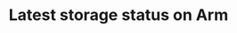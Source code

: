 ---
categories:
- bkk19
description: Introduce the latest status of storage related open source projects on
  aarch64 platform. <br /> Supports Ceph enabling SPDK on aarch64 with 4KB and 64KB
  kernel page size, patches are accepted on Ceph, SPDK and DPDK upstream. <br /> Extends
  ISA-L library to supports aarch64 platform and offer the unique common library for
  storage related projects and boost the performance in aarch64 ecosystem. It includes
  the optimization on compression, hash, crypto, data integrity, data protection and
  so on.
image:
  featured: 'true'
  path: /assets/images/featured-images/bkk19/BKK19-104.png
session_attendee_num: '9'
session_id: BKK19-104
session_room: 'Keynote Room (World Ballroom BC) '
session_slot:
  end_time: '2019-04-01 14:55:00'
  start_time: '2019-04-01 14:30:00'
session_speakers:
- speaker_bio: Staff Software Engineer in Arm, mainly focus on storage related open
    source project on arm64
  speaker_company: ''
  speaker_image: /assets/images/speakers/bkk19/tone-zhang.jpg
  speaker_location: ''
  speaker_name: Tone Zhang
  speaker_position: Staff Software Engineer in Arm
  speaker_username: tone.zhang
session_track: Open Source Development
tag: session
tags:
- Arm on Arm
- Data Center
title: Latest storage status on Arm
---